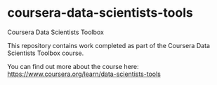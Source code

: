 # coursera-data-scientists-tools
Coursera Data Scientists Toolbox

This repository contains work completed as part of the Coursera Data Scientists Toolbox course.

You can find out more about the course here: https://www.coursera.org/learn/data-scientists-tools


